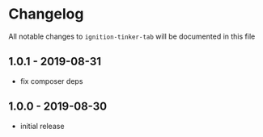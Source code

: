 # Changelog

All notable changes to `ignition-tinker-tab` will be documented in this file

## 1.0.1 - 2019-08-31

- fix composer deps

## 1.0.0 - 2019-08-30

- initial release
